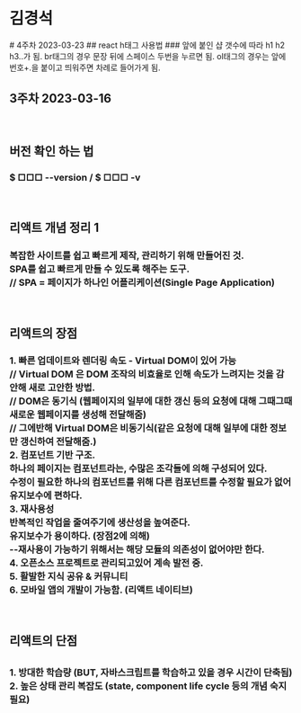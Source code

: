 <h1>김경석</h1>
# 4주차 2023-03-23  
## react h태그 사용법  
### 앞에 붙인 샵 갯수에 따라 h1 h2 h3..가 됨.  
br태그의 경우 문장 뒤에 스페이스 두번을 누르면 됨.  
ol태그의 경우는 앞에 번호+.을 붙이고 띄워주면 차례로 들어가게 됨.  


<br>
<h2>3주차 2023-03-16</h2>
<br>
<h2>버전 확인 하는 법</h2>
<h3>$ □□□ --version / $ □□□ -v</h3>
<br>
<h2>리액트 개념 정리 1</h2>
<h3>복잡한 사이트를 쉽고 빠르게 제작, 관리하기 위해 만들어진 것.<br>
SPA를 쉽고 빠르게 만들 수 있도록 해주는 도구.<br>
// SPA = 페이지가 하나인 어플리케이션(Single Page Application)
</h3>
<br>
<h2>리액트의 장점</h2>
<h3>
1. 빠른 업데이트와 렌더링 속도 - Virtual DOM이 있어 가능<br>
// Virtual DOM 은 DOM 조작의 비효율로 인해 속도가 느려지는 것을 감안해 새로 고안한 방법.<br>
// DOM은 동기식 (웹페이지의 일부에 대한 갱신 등의 요청에 대해 그때그때 새로운 웹페이지를 생성해 전달해줌)<br>
// 그에반해 Virtual DOM은 비동기식(같은 요청에 대해 일부에 대한 정보만 갱신하여 전달해줌.)
<br>
2. 컴포넌트 기반 구조.<br>
하나의 페이지는 컴포넌트라는, 수많은 조각들에 의해 구성되어 있다.<br>
수정이 필요한 하나의 컴포넌트를 위해 다른 컴포넌트를 수정할 필요가 없어 유지보수에 편하다.
<br>
3. 재사용성<br>
반복적인 작업을 줄여주기에 생산성을 높여준다.<br>
유지보수가 용이하다. (장점2에 의해)<br>
--재사용이 가능하기 위해서는 해당 모듈의 의존성이 없어야만 한다.<br>
4. 오픈소스 프로젝트로 관리되고있어 계속 발전 중.<br>
5. 활발한 지식 공유 & 커뮤니티<br>
6. 모바일 앱의 개발이 가능함. (리액트 네이티브)<br>
</h3><br>
<h2>리액트의 단점<h2>
<h3>
1. 방대한 학습량 (BUT, 자바스크립트를 학습하고 있을 경우 시간이 단축됨)<br>
2. 높은 상태 관리 복잡도 (state, component life cycle 등의 개념 숙지 필요)<br>
</h3>